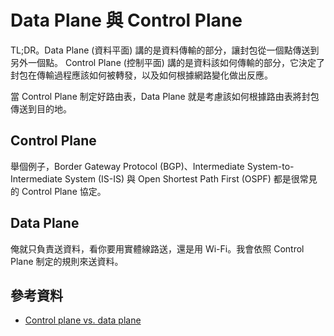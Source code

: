 # Data Plane 與 Control Plane

TL;DR。Data Plane (資料平面) 講的是資料傳輸的部分，讓封包從一個點傳送到另外一個點。
Control Plane (控制平面) 講的是資料該如何傳輸的部分，它決定了封包在傳輸過程應該如何被轉發，以及如何根據網路變化做出反應。

當 Control Plane 制定好路由表，Data Plane 就是考慮該如何根據路由表將封包傳送到目的地。

## Control Plane

 舉個例子，Border Gateway Protocol (BGP)、Intermediate System-to-Intermediate System (IS-IS) 與 Open Shortest Path First (OSPF) 都是很常見的 Control Plane 協定。

## Data Plane

俺就只負責送資料，看你要用實體線路送，還是用 Wi-Fi。我會依照 Control Plane 制定的規則來送資料。

## 參考資料

- [Control plane vs. data plane](https://www.ibm.com/think/topics/control-plane-vs-data-plane)
